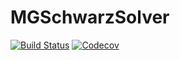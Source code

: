 # MGSchwarzSolver

[![Build Status](https://travis-ci.com/jalving/MGSchwarzSolver.jl.svg?branch=master)](https://travis-ci.com/jalving/MGSchwarzSolver.jl)
[![Codecov](https://codecov.io/gh/jalving/MGSchwarzSolver.jl/branch/master/graph/badge.svg)](https://codecov.io/gh/jalving/MGSchwarzSolver.jl)
